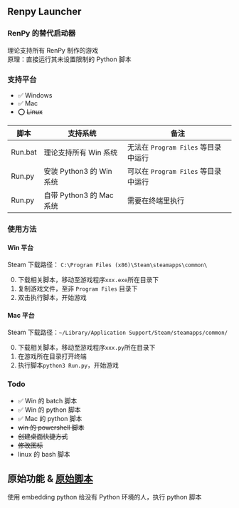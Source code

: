 ## Renpy Launcher

###  RenPy 的替代启动器
理论支持所有 RenPy 制作的游戏  
原理：直接运行其未设置限制的 Python 脚本


### 支持平台
- ✅ Windows
- ✅ Mac
- ⭕️ ~~Linux~~


|   脚本  |   支持系统 |  备注  |
|--------|---------|---------|
|Run.bat | 理论支持所有 Win 系统 | 无法在 `Program Files` 等目录中运行 |
|Run.py  | 安装 Python3 的 Win 系统 | 可以在 `Program Files` 等目录中运行 |
|Run.py  | 自带 Python3 的 Mac 系统 | 需要在终端里执行 |


### 使用方法
#### Win 平台
Steam 下载路径：
` C:\Program Files (x86)\Steam\steamapps\common\ `

0. 下载相关脚本，移动至游戏程序`xxx.exe`所在目录下
1. 复制游戏文件，至非 `Program Files` 目录下
2. 双击执行脚本，开始游戏  


#### Mac 平台
Steam 下载路径：`~/Library/Application Support/Steam/steamapps/common/ `

0. 下载相关脚本，移动至游戏程序`xxx.py`所在目录下
1. 在游戏所在目录打开终端
2. 执行脚本`python3 Run.py`，开始游戏


### Todo
- ✅ Win 的 batch 脚本
- ✅ Win 的 python 脚本
- ✅ Mac 的 python 脚本
- ~~win 的 powershell 脚本~~
- ~~创建桌面快捷方式~~
- ~~修改图标~~
- linux 的 bash 脚本


## 原始功能 & [原始脚本](./Origin/Run.bat)
使用  embedding python 给没有 Python 环境的人，执行 python 脚本

